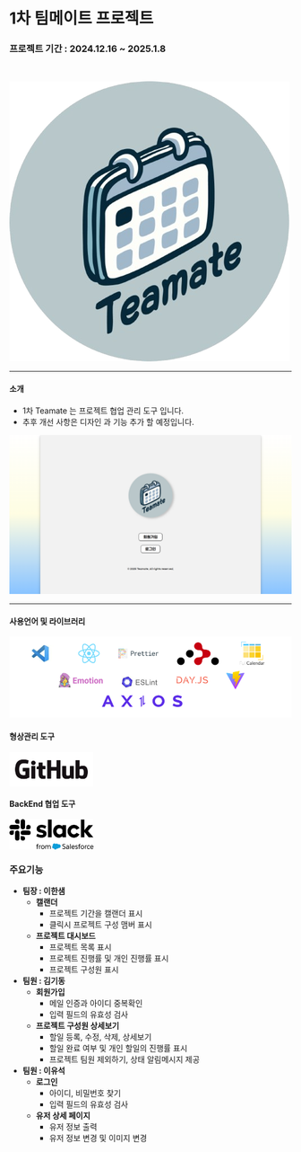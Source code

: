 # 1차 팀메이트 프로젝트

### 프로젝트 기간 : 2024.12.16 ~ 2025.1.8

<br/>

![로고 이미지](./public/logo400x400.png)

---

#### 소개

- 1차 Teamate 는 프로젝트 협업 관리 도구 입니다.
- 추후 개선 사항은 디자인 과 기능 추가 할 예정입니다.

![메인 이미지](./public/temate-main.PNG)

---

#### 사용언어 및 라이브러리

![라이브러리 이미지](./public/li-image.png)

#### 형상관리 도구

<img src="./public/GitHub_Logo.png" alt="로고 이미지" style="width: 150px; height: auto; display: block;" />

#### BackEnd 협업 도구

<img src="./public/Slack-Logo.webp" alt="로고 이미지" style="width: 150px; height: auto; display: block;" />

### 주요기능

- **팀장 : 이한샘**
  - **캘랜더**
    - 프로젝트 기간을 캘랜더 표시
    - 클릭시 프로젝트 구성 맴버 표시
  - **프로젝트 대시보드**
    - 프로젝트 목록 표시
    - 프로젝트 진행률 및 개인 진행률 표시
    - 프로젝트 구성원 표시
- **팀원 : 김기동**
  - **회원가입**
    - 메일 인증과 아이디 중복확인
    - 입력 필드의 유효성 검사
  - **프로젝트 구성원 상세보기**
    - 할일 등록, 수정, 삭제, 상세보기
    - 할일 완료 여부 및 개인 할일의 진행률 표시
    - 프로젝트 팀원 제외하기, 상태 알림메시지 제공
- **팀원 : 이유석**
  - **로그인**
    - 아이디, 비밀번호 찾기
    - 입력 필드의 유효성 검사
  - **유저 상세 페이지**
    - 유저 정보 출력
    - 유저 정보 변경 및 이미지 변경
